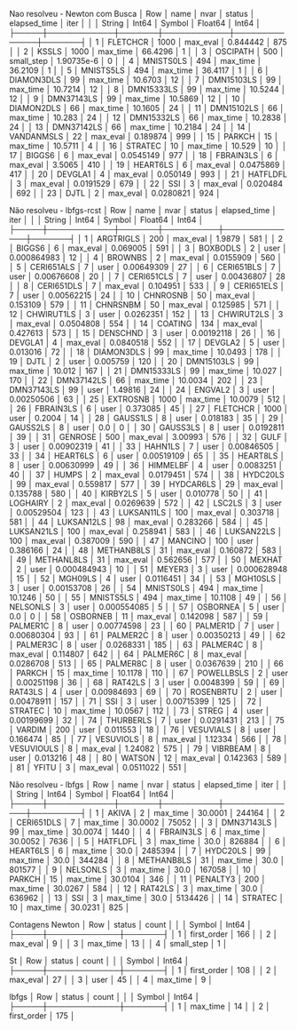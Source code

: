 Nao resolveu - Newton com Busca
│ Row │ name       │ nvar  │ status     │ elapsed_time │ iter  │
│     │ String     │ Int64 │ Symbol     │ Float64      │ Int64 │
├─────┼────────────┼───────┼────────────┼──────────────┼───────┤
│ 1   │ FLETCHCR   │ 1000  │ max_eval   │ 0.844442     │ 875   │
│ 2   │ KSSLS      │ 1000  │ max_time   │ 66.4296      │ 1     │
│ 3   │ OSCIPATH   │ 500   │ small_step │ 1.90735e-6   │ 0     │
│ 4   │ MNISTS0LS  │ 494   │ max_time   │ 36.2109      │ 1     │
│ 5   │ MNISTS5LS  │ 494   │ max_time   │ 36.4117      │ 1     │
│ 6   │ DIAMON3DLS │ 99    │ max_time   │ 10.6703      │ 12    │
│ 7   │ DMN15103LS │ 99    │ max_time   │ 10.7214      │ 12    │
│ 8   │ DMN15333LS │ 99    │ max_time   │ 10.5244      │ 12    │
│ 9   │ DMN37143LS │ 99    │ max_time   │ 10.5869      │ 12    │
│ 10  │ DIAMON2DLS │ 66    │ max_time   │ 10.1605      │ 24    │
│ 11  │ DMN15102LS │ 66    │ max_time   │ 10.283       │ 24    │
│ 12  │ DMN15332LS │ 66    │ max_time   │ 10.2838      │ 24    │
│ 13  │ DMN37142LS │ 66    │ max_time   │ 10.2184      │ 24    │
│ 14  │ VANDANMSLS │ 22    │ max_eval   │ 0.189874     │ 999   │
│ 15  │ PARKCH     │ 15    │ max_time   │ 10.5711      │ 4     │
│ 16  │ STRATEC    │ 10    │ max_time   │ 10.529       │ 10    │
│ 17  │ BIGGS6     │ 6     │ max_eval   │ 0.0545149    │ 977   │
│ 18  │ FBRAIN3LS  │ 6     │ max_eval   │ 3.5065       │ 410   │
│ 19  │ HEART6LS   │ 6     │ max_eval   │ 0.0475869    │ 417   │
│ 20  │ DEVGLA1    │ 4     │ max_eval   │ 0.050149     │ 993   │
│ 21  │ HATFLDFL   │ 3     │ max_eval   │ 0.0191529    │ 679   │
│ 22  │ SSI        │ 3     │ max_eval   │ 0.020484     │ 692   │
│ 23  │ DJTL       │ 2     │ max_eval   │ 0.0280821    │ 924   │

Não resolveu - lbfgs-rcst
│ Row │ name       │ nvar  │ status   │ elapsed_time │ iter  │
│     │ String     │ Int64 │ Symbol   │ Float64      │ Int64 │
├─────┼────────────┼───────┼──────────┼──────────────┼───────┤
│ 1   │ ARGTRIGLS  │ 200   │ max_eval │ 1.9879       │ 581   │
│ 2   │ BIGGS6     │ 6     │ max_eval │ 0.069005     │ 591   │
│ 3   │ BOXBODLS   │ 2     │ user     │ 0.000864983  │ 12    │
│ 4   │ BROWNBS    │ 2     │ max_eval │ 0.0155909    │ 560   │
│ 5   │ CERI651ALS │ 7     │ user     │ 0.00649309   │ 27    │
│ 6   │ CERI651BLS │ 7     │ user     │ 0.00676608   │ 20    │
│ 7   │ CERI651CLS │ 7     │ user     │ 0.00436807   │ 28    │
│ 8   │ CERI651DLS │ 7     │ max_eval │ 0.104951     │ 533   │
│ 9   │ CERI651ELS │ 7     │ user     │ 0.00562215   │ 24    │
│ 10  │ CHNROSNB   │ 50    │ max_eval │ 0.153109     │ 579   │
│ 11  │ CHNRSNBM   │ 50    │ max_eval │ 0.125985     │ 571   │
│ 12  │ CHWIRUT1LS │ 3     │ user     │ 0.0262351    │ 152   │
│ 13  │ CHWIRUT2LS │ 3     │ max_eval │ 0.0504808    │ 554   │
│ 14  │ COATING    │ 134   │ max_eval │ 0.427613     │ 573   │
│ 15  │ DENSCHND   │ 3     │ user     │ 0.00192118   │ 26    │
│ 16  │ DEVGLA1    │ 4     │ max_eval │ 0.0840518    │ 552   │
│ 17  │ DEVGLA2    │ 5     │ user     │ 0.013016     │ 72    │
│ 18  │ DIAMON3DLS │ 99    │ max_time │ 10.0493      │ 178   │
│ 19  │ DJTL       │ 2     │ user     │ 0.005759     │ 120   │
│ 20  │ DMN15103LS │ 99    │ max_time │ 10.012       │ 167   │
│ 21  │ DMN15333LS │ 99    │ max_time │ 10.027       │ 170   │
│ 22  │ DMN37142LS │ 66    │ max_time │ 10.0034      │ 202   │
│ 23  │ DMN37143LS │ 99    │ user     │ 1.49816      │ 24    │
│ 24  │ ENGVAL2    │ 3     │ user     │ 0.00250506   │ 63    │
│ 25  │ EXTROSNB   │ 1000  │ max_time │ 10.0079      │ 512   │
│ 26  │ FBRAIN3LS  │ 6     │ user     │ 0.373085     │ 45    │
│ 27  │ FLETCHCR   │ 1000  │ user     │ 0.2004       │ 14    │
│ 28  │ GAUSS1LS   │ 8     │ user     │ 0.018183     │ 35    │
│ 29  │ GAUSS2LS   │ 8     │ user     │ 0.0          │ 0     │
│ 30  │ GAUSS3LS   │ 8     │ user     │ 0.0192811    │ 39    │
│ 31  │ GENROSE    │ 500   │ max_eval │ 3.00993      │ 576   │
│ 32  │ GULF       │ 3     │ user     │ 0.00902319   │ 41    │
│ 33  │ HAHN1LS    │ 7     │ user     │ 0.00846505   │ 33    │
│ 34  │ HEART6LS   │ 6     │ user     │ 0.00519109   │ 65    │
│ 35  │ HEART8LS   │ 8     │ user     │ 0.00630999   │ 49    │
│ 36  │ HIMMELBF   │ 4     │ user     │ 0.0083251    │ 40    │
│ 37  │ HUMPS      │ 2     │ max_eval │ 0.0179451    │ 574   │
│ 38  │ HYDC20LS   │ 99    │ max_eval │ 0.559817     │ 577   │
│ 39  │ HYDCAR6LS  │ 29    │ max_eval │ 0.135788     │ 580   │
│ 40  │ KIRBY2LS   │ 5     │ user     │ 0.010778     │ 50    │
│ 41  │ LOGHAIRY   │ 2     │ max_eval │ 0.0269639    │ 572   │
│ 42  │ LSC2LS     │ 3     │ user     │ 0.00529504   │ 123   │
│ 43  │ LUKSAN11LS │ 100   │ max_eval │ 0.303718     │ 581   │
│ 44  │ LUKSAN12LS │ 98    │ max_eval │ 0.283266     │ 584   │
│ 45  │ LUKSAN21LS │ 100   │ max_eval │ 0.258941     │ 583   │
│ 46  │ LUKSAN22LS │ 100   │ max_eval │ 0.387009     │ 590   │
│ 47  │ MANCINO    │ 100   │ user     │ 0.386166     │ 24    │
│ 48  │ METHANB8LS │ 31    │ max_eval │ 0.160872     │ 583   │
│ 49  │ METHANL8LS │ 31    │ max_eval │ 0.562656     │ 577   │
│ 50  │ MEXHAT     │ 2     │ user     │ 0.000484943  │ 10    │
│ 51  │ MEYER3     │ 3     │ user     │ 0.000628948  │ 15    │
│ 52  │ MGH09LS    │ 4     │ user     │ 0.0116451    │ 34    │
│ 53  │ MGH10SLS   │ 3     │ user     │ 0.00153708   │ 26    │
│ 54  │ MNISTS0LS  │ 494   │ max_time │ 10.1246      │ 50    │
│ 55  │ MNISTS5LS  │ 494   │ max_time │ 10.1108      │ 49    │
│ 56  │ NELSONLS   │ 3     │ user     │ 0.000554085  │ 5     │
│ 57  │ OSBORNEA   │ 5     │ user     │ 0.0          │ 0     │
│ 58  │ OSBORNEB   │ 11    │ max_eval │ 0.142098     │ 587   │
│ 59  │ PALMER1C   │ 8     │ user     │ 0.00774598   │ 23    │
│ 60  │ PALMER1D   │ 7     │ user     │ 0.00680304   │ 93    │
│ 61  │ PALMER2C   │ 8     │ user     │ 0.00350213   │ 49    │
│ 62  │ PALMER3C   │ 8     │ user     │ 0.0268331    │ 185   │
│ 63  │ PALMER4C   │ 8     │ max_eval │ 0.114807     │ 642   │
│ 64  │ PALMER6C   │ 8     │ max_eval │ 0.0286708    │ 513   │
│ 65  │ PALMER8C   │ 8     │ user     │ 0.0367639    │ 210   │
│ 66  │ PARKCH     │ 15    │ max_time │ 10.1178      │ 110   │
│ 67  │ POWELLBSLS │ 2     │ user     │ 0.00251198   │ 36    │
│ 68  │ RAT42LS    │ 3     │ user     │ 0.0048399    │ 59    │
│ 69  │ RAT43LS    │ 4     │ user     │ 0.00984693   │ 69    │
│ 70  │ ROSENBRTU  │ 2     │ user     │ 0.00478911   │ 157   │
│ 71  │ SSI        │ 3     │ user     │ 0.00715399   │ 125   │
│ 72  │ STRATEC    │ 10    │ max_time │ 10.0567      │ 112   │
│ 73  │ STREG      │ 4     │ user     │ 0.00199699   │ 32    │
│ 74  │ THURBERLS  │ 7     │ user     │ 0.0291431    │ 213   │
│ 75  │ VARDIM     │ 200   │ user     │ 0.011553     │ 18    │
│ 76  │ VESUVIALS  │ 8     │ user     │ 0.166474     │ 85    │
│ 77  │ VESUVIOLS  │ 8     │ max_eval │ 1.12334      │ 566   │
│ 78  │ VESUVIOULS │ 8     │ max_eval │ 1.24082      │ 575   │
│ 79  │ VIBRBEAM   │ 8     │ user     │ 0.013216     │ 48    │
│ 80  │ WATSON     │ 12    │ max_eval │ 0.142363     │ 589   │
│ 81  │ YFITU      │ 3     │ max_eval │ 0.0511022    │ 551   │

Não resolveu - lbfgs
│ Row │ name       │ nvar  │ status   │ elapsed_time │ iter    │
│     │ String     │ Int64 │ Symbol   │ Float64      │ Int64   │
├─────┼────────────┼───────┼──────────┼──────────────┼─────────┤
│ 1   │ AKIVA      │ 2     │ max_time │ 30.0001      │ 244164  │
│ 2   │ CERI651DLS │ 7     │ max_time │ 30.0002      │ 75052   │
│ 3   │ DMN37143LS │ 99    │ max_time │ 30.0074      │ 1440    │
│ 4   │ FBRAIN3LS  │ 6     │ max_time │ 30.0052      │ 7636    │
│ 5   │ HATFLDFL   │ 3     │ max_time │ 30.0         │ 826884  │
│ 6   │ HEART6LS   │ 6     │ max_time │ 30.0         │ 2485394 │
│ 7   │ HYDC20LS   │ 99    │ max_time │ 30.0         │ 344284  │
│ 8   │ METHANB8LS │ 31    │ max_time │ 30.0         │ 801577  │
│ 9   │ NELSONLS   │ 3     │ max_time │ 30.0         │ 167058  │
│ 10  │ PARKCH     │ 15    │ max_time │ 30.0104      │ 346     │
│ 11  │ PENALTY3   │ 200   │ max_time │ 30.0267      │ 584     │
│ 12  │ RAT42LS    │ 3     │ max_time │ 30.0         │ 636962  │
│ 13  │ SSI        │ 3     │ max_time │ 30.0         │ 5134426 │
│ 14  │ STRATEC    │ 10    │ max_time │ 30.0231      │ 825     │


Contagens
Newton
│ Row │ status      │ count │
│     │ Symbol      │ Int64 │
├─────┼─────────────┼───────┤
│ 1   │ first_order │ 166   │
│ 2   │ max_eval    │ 9     │
│ 3   │ max_time    │ 13    │
│ 4   │ small_step  │ 1     │

St
│ Row │ status      │ count │
│     │ Symbol      │ Int64 │
├─────┼─────────────┼───────┤
│ 1   │ first_order │ 108   │
│ 2   │ max_eval    │ 27    │
│ 3   │ user        │ 45    │
│ 4   │ max_time    │ 9     │

lbfgs
│ Row │ status      │ count │
│     │ Symbol      │ Int64 │
├─────┼─────────────┼───────┤
│ 1   │ max_time    │ 14    │
│ 2   │ first_order │ 175   │